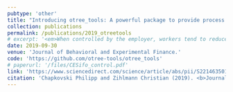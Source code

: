 ```yaml
---
pubtype: 'other'
title: "Introducing otree_tools: A powerful package to provide process data for attention, multitasking behavior and effort through tracking focus"
collection: publications
permalink: /publications/2019_otreetools
# excerpt: '<em>When controlled by the employer, workers tend to reduce their performance particularly on challenging and hard-to-solve tasks.</em>'
date: 2019-09-30
venue: 'Journal of Behavioral and Experimental Finance.'
code: 'https://github.com/otree-tools/otree_tools'
# paperurl: '/files/CESifo_control.pdf'
link: 'https://www.sciencedirect.com/science/article/abs/pii/S2214635018302119'
citation: 'Chapkovski Philipp and Zihlmann Christian (2019). <b>Journal of Behavioral and Experimental Finance.</b> Special Issue: Software for Experimental Economics.'
---
```

